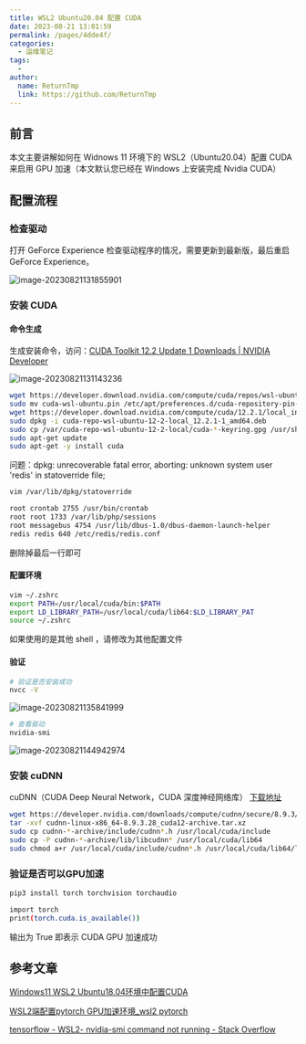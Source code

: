 ```yaml
---
title: WSL2 Ubuntu20.04 配置 CUDA
date: 2023-08-21 13:01:59
permalink: /pages/4dde4f/
categories:
  - 运维笔记
tags:
  - 
author: 
  name: ReturnTmp
  link: https://github.com/ReturnTmp
---
```





## 前言

本文主要讲解如何在 Widnows 11 环境下的 WSL2（Ubuntu20.04）配置 CUDA 来启用 GPU 加速（本文默认您已经在 Windows 上安装完成 Nvidia CUDA）

## 配置流程

### 检查驱动

打开 GeForce Experience 检查驱动程序的情况，需要更新到最新版，最后重启 GeForce Experience。

![image-20230821131855901](https://cdn.jsdelivr.net/gh/Returntmp/blog-image@main/blog/202308211319030.png)

### 安装 CUDA

#### 命令生成

生成安装命令，访问：[CUDA Toolkit 12.2 Update 1 Downloads | NVIDIA Developer](https://developer.nvidia.com/cuda-downloads?target_os=Linux&target_arch=x86_64&Distribution=WSL-Ubuntu&target_version=2.0&target_type=deb_local)

![image-20230821131143236](https://cdn.jsdelivr.net/gh/Returntmp/blog-image@main/blog/202308211311720.png)

```bash
wget https://developer.download.nvidia.com/compute/cuda/repos/wsl-ubuntu/x86_64/cuda-wsl-ubuntu.pin
sudo mv cuda-wsl-ubuntu.pin /etc/apt/preferences.d/cuda-repository-pin-600
wget https://developer.download.nvidia.com/compute/cuda/12.2.1/local_installers/cuda-repo-wsl-ubuntu-12-2-local_12.2.1-1_amd64.deb
sudo dpkg -i cuda-repo-wsl-ubuntu-12-2-local_12.2.1-1_amd64.deb
sudo cp /var/cuda-repo-wsl-ubuntu-12-2-local/cuda-*-keyring.gpg /usr/share/keyrings/
sudo apt-get update
sudo apt-get -y install cuda
```

问题：dpkg: unrecoverable fatal error, aborting: unknown system user 'redis' in statoverride file;

```bash
vim /var/lib/dpkg/statoverride
```

```bash
root crontab 2755 /usr/bin/crontab
root root 1733 /var/lib/php/sessions
root messagebus 4754 /usr/lib/dbus-1.0/dbus-daemon-launch-helper
redis redis 640 /etc/redis/redis.conf
```

删除掉最后一行即可



#### 配置环境

```bash
vim ~/.zshrc
export PATH=/usr/local/cuda/bin:$PATH
export LD_LIBRARY_PATH=/usr/local/cuda/lib64:$LD_LIBRARY_PAT
source ~/.zshrc
```

如果使用的是其他 shell ，请修改为其他配置文件



#### 验证

```bash
# 验证是否安装成功
nvcc -V
```

![image-20230821135841999](https://cdn.jsdelivr.net/gh/Returntmp/blog-image@main/blog/202308211358252.png)



```bash
# 查看驱动
nvidia-smi
```

![image-20230821144942974](https://cdn.jsdelivr.net/gh/Returntmp/blog-image@main/blog/202308211449186.png)



### 安装 cuDNN

cuDNN（CUDA Deep Neural Network，CUDA 深度神经网络库） [下载地址](https://developer.nvidia.com/rdp/cudnn-archive)

```bash
wget https://developer.nvidia.com/downloads/compute/cudnn/secure/8.9.3/local_installers/12.x/cudnn-linux-x86_64-8.9.3.28_cuda12-archive.tar.xz/
tar -xvf cudnn-linux-x86_64-8.9.3.28_cuda12-archive.tar.xz
sudo cp cudnn-*-archive/include/cudnn*.h /usr/local/cuda/include 
sudo cp -P cudnn-*-archive/lib/libcudnn* /usr/local/cuda/lib64 
sudo chmod a+r /usr/local/cuda/include/cudnn*.h /usr/local/cuda/lib64/libcudnn*
```



### 验证是否可以GPU加速

```bash
pip3 install torch torchvision torchaudio
```

```bash
import torch
print(torch.cuda.is_available())
```

输出为 True 即表示 CUDA GPU 加速成功





## 参考文章

[Windows11 WSL2 Ubuntu18.04环境中配置CUDA](https://blog.csdn.net/weixin_42077820/article/details/124332395?utm_medium=distribute.pc_relevant.none-task-blog-2~default~baidujs_baidulandingword~default-0-124332395-blog-122692068.235^v38^pc_relevant_sort&spm=1001.2101.3001.4242.1&utm_relevant_index=3)

[WSL2端配置pytorch GPU加速环境_wsl2 pytorch](https://blog.csdn.net/tianjuewudi/article/details/122692068)

[tensorflow - WSL2- nvidia-smi command not running - Stack Overflow](https://stackoverflow.com/questions/64845160/wsl2-nvidia-smi-command-not-running)